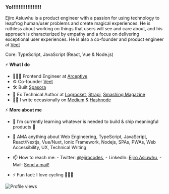 ### Yo!!!!!!!!!!!!!!!!!

Ejiro Asiuwhu is a product engineer with a passion for using technology to leapfrog human/user problems and create magical experiences. He is ruthless about working on things that users will see and care about, and his approach is characterized by empathy and a focus on delivering exceptional user experiences. He is also a co-founder and product engineer at [Veet](https://joinveet.com)


Core: TypeScript, JavaScript (React, Vue & Node.js)

⚡️ **What I do**
- 👨🏽‍💻 Frontend Engineer at [Arceptive](https://arceptive.com/)
- ⚙️ Co-founder [Veet](https://joinveet.com)
- 🛠 Built [Spasora](https://spasora.xyz)
- 📝 Ex Technical Author at [Logrocket](https://blog.logrocket.com/author/ejiroasiuwhu/), [Strapi](https://strapi.io/user/ejiro-asiuwhu), [Smashing Magazine](https://www.smashingmagazine.com/author/ejiro-asiuwhu/)  
- ✍🏾 I write occasionally on [Medium](https://medium.com/@ejirocodes) & [Hashnode](https://ejiro.hashnode.dev/) 

⚡️ **More about me**
- 🌱 I’m currently learning whatever is needed to build & ship meaningful products 🚀 
- 💬 AMA anything about Web Engineering, TypeScript, JavaScript, React/Nextjs, Vue/Nuxt, Ionic Framework, Nodejs, SPAs, PWAs, Web Accessibility, UX, Technical Writing 
- 📫 How to reach me: - Twitter: [@ejirocodes](https://twitter.com/ejirocodes), - LinkedIn: [Ejiro Asiuwhu](https://www.linkedin.com/in/ejiro-asiuwhu), - Mail: [Send a mail!](mailto:ejiroasiuwhu10@gmail.com)

- ⚡ Fun fact: I love cycling 🚴🏾‍♂️

![Profile views](https://gpvc.arturio.dev/ejirocodes)
